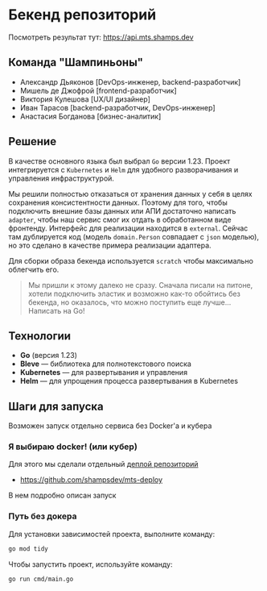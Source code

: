# Бекенд репозиторий
Посмотреть результат тут: https://api.mts.shamps.dev

## Команда "Шампиньоны"
 - Александр Дьяконов [DevOps-инженер, backend-разработчик]
 - Мишель де Джофрой [frontend-разработчик]
 - Виктория Кулешова [UX/UI дизайнер]
 - Иван Тарасов [backend-разработчик, DevOps-инженер]
 - Анастасия Богданова [бизнес-аналитик]

## Решение
В качестве основного языка был выбрал `Go` версии 1.23. Проект интегрируется с `Kubernetes` и `Helm` для удобного разворачивания и управления инфраструктурой.

Мы решили полностью отказаться от хранения данных у себя в целях сохранения консистентности данных. Поэтому для того, чтобы подключить внешние базы данных или АПИ достаточно написать `adapter`, чтобы наш сервис смог их отдать в обработанном виде фронтенду. Интерфейс для реализации находится в `external`. Сейчас там дублируется код (модель `domain.Person` совпадает с `json` моделью), но это сделано в качестве примера реализации адаптера.

Для сборки образа бекенда используется `scratch` чтобы максимально облегчить его.

> Мы пришли к этому далеко не сразу. Сначала писали на питоне, хотели подключить эластик и возможно как-то обойтись без бекенда, но оказалось, что можно поступить еще лучше... Написать на Go!

## Технологии
- **Go** (версия 1.23)
- **Bleve** — библиотека для полнотекстового поиска
- **Kubernetes** — для развертывания и управления
- **Helm** — для упрощения процесса развертывания в Kubernetes

## Шаги для запуска

Возможен запуск отдельно сервиса без Docker'a и кубера

### Я выбираю docker! (или кубер)
Для этого мы сделали отдельный [деплой репозиторий](https://github.com/shampsdev/mts-deploy)

 - https://github.com/shampsdev/mts-deploy

В нем подробно описан запуск

### Путь без докера
Для установки зависимостей проекта, выполните команду:

```bash
go mod tidy
```

Чтобы запустить проект, используйте команду:
```
go run cmd/main.go
```